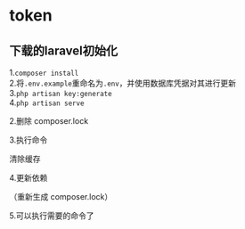 # token
## 下载的laravel初始化
1.`composer install`  
2.将`.env.example`重命名为`.env`，并使用数据库凭据对其进行更新  
3.`php artisan key:generate`  
4.`php artisan serve`   

2.删除 composer.lock

3.执行命令

清除缓存

4.更新依赖

（重新生成 composer.lock）

5.可以执行需要的命令了
